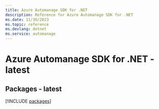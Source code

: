 ```yaml
---
title: Azure Automanage SDK for .NET
description: Reference for Azure Automanage SDK for .NET
ms.date: 11/30/2023
ms.topic: reference
ms.devlang: dotnet
ms.service: automanage
---
```

# Azure Automanage SDK for .NET - latest
## Packages - latest
[!INCLUDE [packages](automanage-index.md)]
